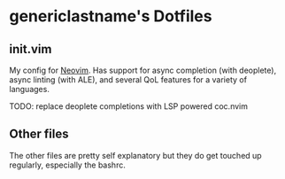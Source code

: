 # genericlastname's Dotfiles

## init.vim
My config for [Neovim](https://neovim.io). Has support for async completion
(with deoplete), async linting (with ALE), and several QoL features for a
variety of languages.

TODO: replace deoplete completions with LSP powered coc.nvim

## Other files
The other files are pretty self explanatory but they do get touched up
regularly, especially the bashrc.
